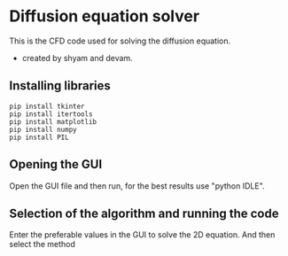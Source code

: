 # Diffusion equation solver
This is the CFD code used for solving the diffusion equation.
- created by shyam and devam.



## Installing libraries

    pip install tkinter
    pip install itertools
    pip install matplotlib
    pip install numpy
    pip install PIL

    
## Opening the GUI 
Open the GUI file and then run, for the best results use "python IDLE".

## Selection of the algorithm and running the code
Enter the preferable values in the GUI to solve the 2D equation. And then select the method